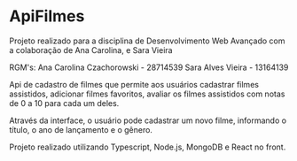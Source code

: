 # ApiFilmes

Projeto realizado para a disciplina de Desenvolvimento Web Avançado com a colaboração de Ana Carolina, e Sara Vieira

RGM's:
Ana Carolina Czachorowski - 28714539
Sara Alves Vieira - 13164139

Api de cadastro de filmes que permite aos usuários cadastrar filmes assistidos, adicionar filmes favoritos, avaliar os filmes assistidos com notas 
de 0 a 10 para cada um deles.

Através da interface, o usuário pode cadastrar um novo filme, informando o título, o ano de lançamento e o gênero.

Projeto realizado utilizando Typescript, Node.js, MongoDB e React no front.
